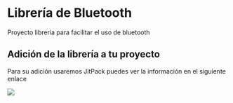 # Librería de Bluetooth 
 Proyecto librería para facilitar el uso de bluetooth 
 
 
 ## Adición de la librería a tu proyecto
 Para su adición usaremos JitPack puedes ver la información en el siguiente enlace
 
 [![](https://jitpack.io/v/DarkWayC0de/BluetoothLib.svg)](https://jitpack.io/#DarkWayC0de/BluetoothLib) 
 
 